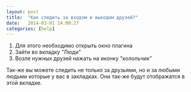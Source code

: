 ```yaml
---
layout: post
title:  "Как следить за входом и выходом друзей?"
date:   2014-03-01 14:00:27
categories: [help]
---
```

1. Для этого необходимо открыть окно плагина
2. Зайти во вкладку "Люди"
3. Возле нужных друзей нажать на иконку "колольчик"

Так-же вы можете следить не только за друзьями, но и за любыми людьми которые у вас в закладках. Они так-же будут отображатся в этой вкладке.
